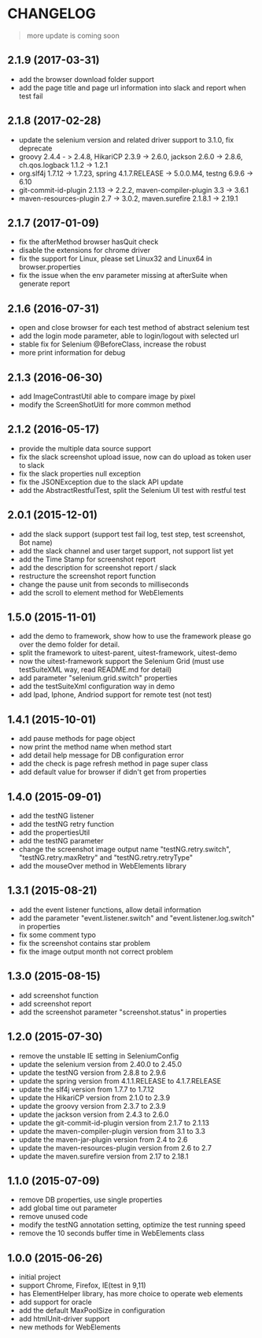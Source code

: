 CHANGELOG
=========

> more update is coming soon

2.1.9 (2017-03-31)
------------------
- add the browser download folder support
- add the page title and page url information into slack and report when test fail

2.1.8 (2017-02-28)
------------------
- update the selenium version and related driver support to 3.1.0, fix deprecate
- groovy 2.4.4 - > 2.4.8, HikariCP 2.3.9 -> 2.6.0, jackson 2.6.0 -> 2.8.6, ch.qos.logback 1.1.2 -> 1.2.1
- org.slf4j 1.7.12 -> 1.7.23, spring 4.1.7.RELEASE -> 5.0.0.M4, testng 6.9.6 -> 6.10
- git-commit-id-plugin 2.1.13 -> 2.2.2, maven-compiler-plugin 3.3 -> 3.6.1
- maven-resources-plugin 2.7 -> 3.0.2, maven.surefire 2.1.8.1 -> 2.19.1

2.1.7 (2017-01-09)
------------------
- fix the afterMethod browser hasQuit check
- disable the extensions for chrome driver
- fix the support for Linux, please set Linux32 and Linux64 in browser.properties
- fix the issue when the env parameter missing at afterSuite when generate report

2.1.6 (2016-07-31)
------------------
- open and close browser for each test method of abstract selenium test
- add the login mode parameter, able to login/logout with selected url
- stable fix for Selenium @BeforeClass, increase the robust
- more print information for debug

2.1.3 (2016-06-30)
------------------
- add ImageContrastUtil able to compare image by pixel
- modify the ScreenShotUitl for more common method

2.1.2 (2016-05-17)
------------------
- provide the multiple data source support
- fix the slack screenshot upload issue, now can do upload as token user to slack
- fix the slack properties null exception
- fix the JSONException due to the slack API update
- add the AbstractRestfulTest, split the Selenium UI test with restful test

2.0.1 (2015-12-01)
------------------
- add the slack support (support test fail log, test step, test screenshot, Bot name)
- add the slack channel and user target support, not support list yet
- add the Time Stamp for screenshot report
- add the description for screenshot report / slack
- restructure the screenshot report function
- change the pause unit from seconds to milliseconds
- add the scroll to element method for WebElements

1.5.0 (2015-11-01)
------------------
- add the demo to framework, show how to use the framework please go over the demo folder for detail.
- split the framework to uitest-parent, uitest-framework, uitest-demo
- now the uitest-framework support the Selenium Grid (must use testSuiteXML way, read README.md for detail)
- add parameter "selenium.grid.switch" properties
- add the testSuiteXml configuration way in demo
- add Ipad, Iphone, Andriod support for remote test (not test)

1.4.1 (2015-10-01)
------------------
- add pause methods for page object
- now print the method name when method start
- add detail help message for DB configuration error
- add the check is page refresh method in page super class
- add default value for browser if didn't get from properties

1.4.0 (2015-09-01)
------------------
- add the testNG listener
- add the testNG retry function
- add the propertiesUtil
- add the testNG parameter
- change the screenshot image output name "testNG.retry.switch", "testNG.retry.maxRetry" and "testNG.retry.retryType"
- add the mouseOver method in WebElements library

1.3.1 (2015-08-21)
------------------
- add the event listener functions, allow detail information
- add the parameter "event.listener.switch" and "event.listener.log.switch" in properties
- fix some comment typo
- fix the screenshot contains star problem
- fix the image output month not correct problem

1.3.0 (2015-08-15)
------------------
- add screenshot function
- add screenshot report
- add the screenshot parameter "screenshot.status" in properties

1.2.0 (2015-07-30)
------------------
- remove the unstable IE setting in SeleniumConfig
- update the selenium version from 2.40.0 to 2.45.0
- update the testNG version from 2.8.8 to 2.9.6
- update the spring version from 4.1.1.RELEASE to 4.1.7.RELEASE
- update the slf4j version from 1.7.7 to 1.7.12
- update the HikariCP version from 2.1.0 to 2.3.9
- update the groovy version from 2.3.7 to 2.3.9
- update the jackson version from 2.4.3 to 2.6.0
- update the git-commit-id-plugin version from 2.1.7 to 2.1.13
- update the maven-compiler-plugin version from 3.1 to 3.3
- update the maven-jar-plugin version from 2.4 to 2.6
- update the maven-resources-plugin version from 2.6 to 2.7
- update the maven.surefire version from 2.17 to 2.18.1

1.1.0 (2015-07-09)
------------------
- remove DB properties, use single properties
- add global time out parameter
- remove unused code
- modify the testNG annotation setting, optimize the test running speed
- remove the 10 seconds buffer time in WebElements class

1.0.0 (2015-06-26)
------------------
- initial project
- support Chrome, Firefox, IE(test in 9,11)
- has ElementHelper library, has more choice to operate web elements
- add support for oracle
- add the default MaxPoolSize in configuration
- add htmlUnit-driver support
- new methods for WebElements
